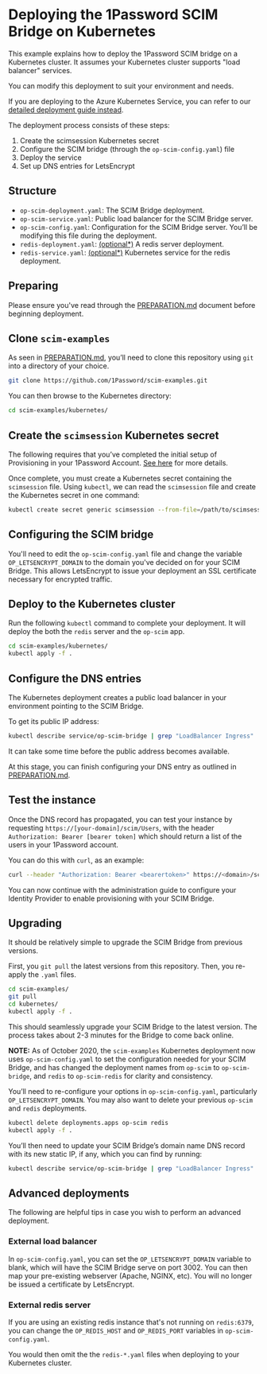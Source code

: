 # Deploying the 1Password SCIM Bridge on Kubernetes

This example explains how to deploy the 1Password SCIM bridge on a Kubernetes cluster. It assumes your Kubernetes cluster supports "load balancer" services.

You can modify this deployment to suit your environment and needs.

If you are deploying to the Azure Kubernetes Service, you can refer to our [detailed deployment guide instead](https://support.1password.com/cs/scim-deploy-azure/).

The deployment process consists of these steps:

1. Create the scimsession Kubernetes secret
2. Configure the SCIM bridge (through the `op-scim-config.yaml`) file
3. Deploy the service
4. Set up DNS entries for LetsEncrypt


## Structure

- `op-scim-deployment.yaml`: The SCIM Bridge deployment.
- `op-scim-service.yaml`: Public load balancer for the SCIM Bridge server.
- `op-scim-config.yaml`: Configuration for the SCIM Bridge server. You’ll be modifying this file during the deployment.
- `redis-deployment.yaml`:  [(optional*)](#external-redis-server) A redis server deployment.
- `redis-service.yaml`:  [(optional*)](#external-redis-server) Kubernetes service for the redis deployment.


## Preparing

Please ensure you've read through the [PREPARATION.md](/PREPARATION.md) document before beginning deployment.


## Clone `scim-examples`

As seen in [PREPARATION.md](/PREPARATION.md), you’ll need to clone this repository using `git` into a directory of your choice.

```bash
git clone https://github.com/1Password/scim-examples.git
```

You can then browse to the Kubernetes directory:

```bash
cd scim-examples/kubernetes/
```


## Create the `scimsession` Kubernetes secret

The following requires that you’ve completed the initial setup of Provisioning in your 1Password Account. [See here](https://support.1password.com/scim/#step-1-prepare-your-1password-account) for more details.

Once complete, you must create a Kubernetes secret containing the `scimsession` file. Using `kubectl`, we can read the `scimsession` file and create the Kubernetes secret in one command:

```bash
kubectl create secret generic scimsession --from-file=/path/to/scimsession
```


## Configuring the SCIM bridge

You'll need to edit the `op-scim-config.yaml` file and change the variable `OP_LETSENCRYPT_DOMAIN` to the domain you've decided on for your SCIM Bridge. This allows LetsEncrypt to issue your deployment an SSL certificate necessary for encrypted traffic.


## Deploy to the Kubernetes cluster

Run the following `kubectl` command to complete your deployment. It will deploy the both the `redis` server and the `op-scim` app.

```bash
cd scim-examples/kubernetes/
kubectl apply -f .
```


## Configure the DNS entries

The Kubernetes deployment creates a public load balancer in your environment pointing to the SCIM Bridge.

To get its public IP address:

```bash
kubectl describe service/op-scim-bridge | grep "LoadBalancer Ingress" | cut -d' ' -f7
```

It can take some time before the public address becomes available.

At this stage, you can finish configuring your DNS entry as outlined in [PREPARATION.md](/PREPARATION.md).


## Test the instance

Once the DNS record has propagated, you can test your instance by requesting `https://[your-domain]/scim/Users`, with the header `Authorization: Bearer [bearer token]` which should return a list of the users in your 1Password account.

You can do this with `curl`, as an example:

```sh
curl --header "Authorization: Bearer <bearertoken>" https://<domain>/scim/Users
```

You can now continue with the administration guide to configure your Identity Provider to enable provisioning with your SCIM Bridge.

## Upgrading

It should be relatively simple to upgrade the SCIM Bridge from previous versions.

First, you `git pull` the latest versions from this repository. Then, you re-apply the `.yaml` files.

```bash
cd scim-examples/
git pull
cd kubernetes/
kubectl apply -f .
```

This should seamlessly upgrade your SCIM Bridge to the latest version. The process takes about 2-3 minutes for the Bridge to come back online.

**NOTE:** As of October 2020, the `scim-examples` Kubernetes deployment now uses `op-scim-config.yaml` to set the configuration needed for your SCIM Bridge, and has changed the deployment names from `op-scim` to `op-scim-bridge`, and `redis` to `op-scim-redis` for clarity and consistency. 

You’ll need to re-configure your options in `op-scim-config.yaml`, particularly `OP_LETSENCRYPT_DOMAIN`. You may also want to delete your previous `op-scim` and `redis` deployments.

```bash
kubectl delete deployments.apps op-scim redis
kubectl apply -f .
```

You’ll then need to update your SCIM Bridge’s domain name DNS record with its new static IP, if any, which you can find by running:

```bash
kubectl describe service/op-scim-bridge | grep "LoadBalancer Ingress" | cut -d' ' -f7
```


## Advanced deployments

The following are helpful tips in case you wish to perform an advanced deployment.


### External load balancer

In `op-scim-config.yaml`, you can set the `OP_LETSENCRYPT_DOMAIN` variable to blank, which will have the SCIM Bridge serve on port 3002. You can then map your pre-existing webserver (Apache, NGINX, etc). You will no longer be issued a certificate by LetsEncrypt.


### External redis server

If you are using an existing redis instance that's not running on `redis:6379`, you can change the `OP_REDIS_HOST` and `OP_REDIS_PORT` variables in `op-scim-config.yaml`.

You would then omit the the `redis-*.yaml` files when deploying to your Kubernetes cluster.
